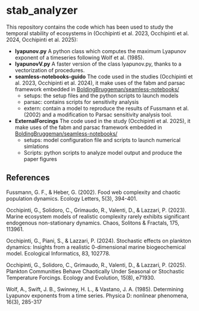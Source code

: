 # stab_analyzer
This repository contains the code which has been used to study the temporal stability of ecosystems in (Occhipinti et al. 2023, Occhipinti et al. 2024, Occhipinti et al. 2025):
- **lyapunov.py** A python class which computes the maximum Lyapunov exponent of a timeseries following Wolf et al. (1985).
- **lyapunovV.py** A faster version of the class lyapunov.py, thanks to a vectorization of procedures.
- **seamless-notebooks-guido** The code used in the studies (Occhipinti et al. 2023, Occhipinti et al. 2024), it make uses of the fabm and parsac framework embedded in [BoldingBruggeman/seamless-notebooks/](https://github.com/BoldingBruggeman/seamless-notebooks/)
  - setups: the setup files and the python scripts to launch models
  - parsac: contains scripts for sensitivity analysis
  - extern: contain a model to reproduce the results of Fussmann et al. (2002) and a modification to Parsac sensitivity analysis tool.
- **ExternalForcings** The code used in the study (Occhipinti et al. 2025), it make uses of the fabm and parsac framework embedded in [BoldingBruggeman/seamless-notebooks/](https://github.com/BoldingBruggeman/seamless-notebooks/)
  - setups: model configuration file and scripts to launch numerical simlations
  - Scripts: python scripts to analyze model output and produce the paper figures



## References
Fussmann, G. F., & Heber, G. (2002). Food web complexity and chaotic population dynamics. Ecology Letters, 5(3), 394-401.

Occhipinti, G., Solidoro, C., Grimaudo, R., Valenti, D., & Lazzari, P. (2023). Marine ecosystem models of realistic complexity rarely exhibits significant endogenous non-stationary dynamics. Chaos, Solitons & Fractals, 175, 113961.

Occhipinti, G., Piani, S., & Lazzari, P. (2024). Stochastic effects on plankton dynamics: Insights from a realistic 0-dimensional marine biogeochemical model. Ecological Informatics, 83, 102778.

Occhipinti, G., Solidoro, C., Grimaudo, R., Valenti, D., & Lazzari, P. (2025). Plankton Communities Behave Chaotically Under Seasonal or Stochastic Temperature Forcings. Ecology and Evolution, 15(8), e71930.

Wolf, A., Swift, J. B., Swinney, H. L., & Vastano, J. A. (1985). Determining Lyapunov exponents from a time series. Physica D: nonlinear phenomena, 16(3), 285-317
